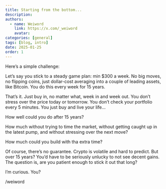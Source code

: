 ```yaml
---
title: Starting from the bottom...
description: 
authors:
  - name: Weiword
    link: https://x.com/_weiword
    avatar:
categories: [general]
tags: [blog, intro]
date: 2025-01-25 
order: 1
---
```

Here’s a simple challenge:

Let’s say you stick to a steady game plan: min $300 a week. No big moves, no flipping coins, just dollar-cost averaging into a couple of leading assets, like Bitcoin. You do this every week for 15 years.

That’s it. Just buy in, no matter what, week in and week out. You don’t stress over the price today or tomorrow. You don’t check your portfolio every 5 minutes. You just buy and live your life...

How well could you do after 15 years? 

How much without trying to time the market, without getting caught up in the latest pump, and without stressing over the next move?

How much could you build with tha extra time? 

Of course, there’s no guarantee. Crypto is volatile and hard to predict. But over 15 years? You’d have to be seriously unlucky to not see decent gains. The question is, are you patient enough to stick it out that long?

I’m curious. You?

/weiword
